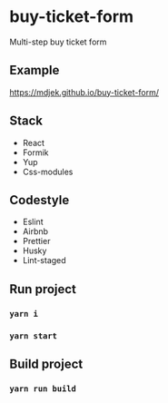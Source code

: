 # buy-ticket-form

Multi-step buy ticket form

## Example 

https://mdjek.github.io/buy-ticket-form/

## Stack
* React 
* Formik
* Yup
* Сss-modules

## Codestyle
* Eslint
* Airbnb
* Prettier
* Husky
* Lint-staged

## Run project
### `yarn i`
### `yarn start`

## Build project
### `yarn run build`
